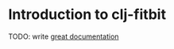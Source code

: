 # Introduction to clj-fitbit

TODO: write [great documentation](http://jacobian.org/writing/great-documentation/what-to-write/)

